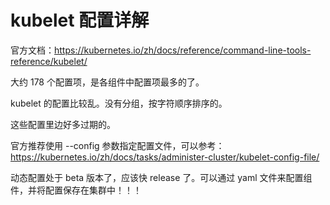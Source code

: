 # kubelet 配置详解

官方文档：https://kubernetes.io/zh/docs/reference/command-line-tools-reference/kubelet/

大约 178 个配置项，是各组件中配置项最多的了。

kubelet 的配置比较乱。没有分组，按字符顺序排序的。

这些配置里边好多过期的。

官方推荐使用 --config 参数指定配置文件，可以参考：https://kubernetes.io/zh/docs/tasks/administer-cluster/kubelet-config-file/

动态配置处于 beta 版本了，应该快 release 了。可以通过 yaml 文件来配置组件，并将配置保存在集群中！！！ 